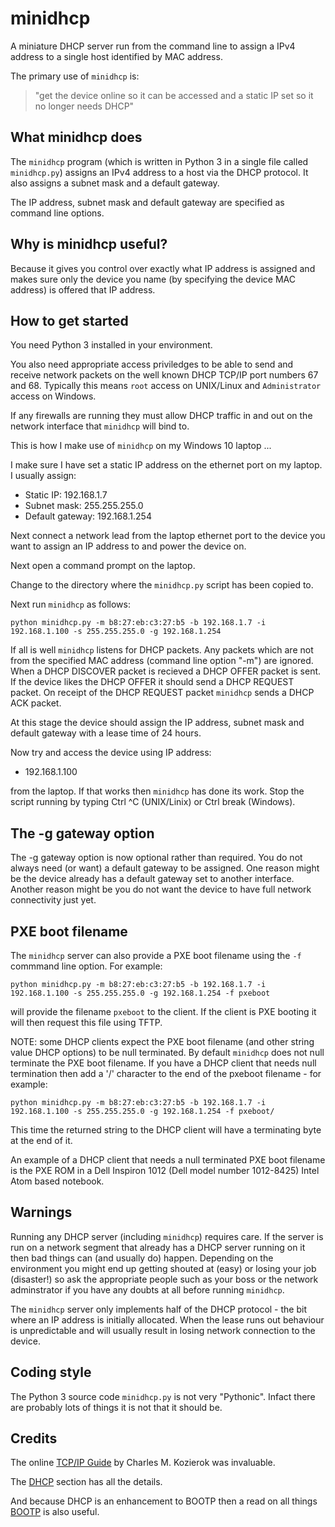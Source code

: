 # minidhcp

A miniature DHCP server run from the command line to assign
a IPv4 address to a single host identified by MAC address.

The primary use of `minidhcp` is:

> "get the device online so it can be accessed and a static IP set so it no longer needs DHCP"

## What minidhcp does

The `minidhcp` program (which is written in Python 3 in a single file
called `minidhcp.py`) assigns an IPv4 address to a host via the DHCP
protocol.  It also assigns a subnet mask and a default gateway.

The IP address, subnet mask and default gateway are specified
as command line options.

## Why is minidhcp useful?

Because it gives you control over exactly what IP address is assigned
and makes sure only the device you name (by specifying the device
MAC address) is offered that IP address.

## How to get started

You need Python 3 installed in your environment.

You also need appropriate access priviledges to be able to send and
receive network packets on the well known DHCP TCP/IP port numbers
67 and 68.  Typically this means `root` access on UNIX/Linux and
`Administrator` access on Windows.

If any firewalls are running they must allow DHCP traffic in and out
on the network interface that `minidhcp` will bind to.

This is how I make use of `minidhcp` on my Windows 10 laptop ...

I make sure I have set a static IP address on the ethernet port on
my laptop.  I usually assign:

* Static IP: 192.168.1.7
* Subnet mask: 255.255.255.0
* Default gateway: 192.168.1.254

Next connect a network lead from the laptop ethernet port to the
device you want to assign an IP address to and power the device on.

Next open a command prompt on the laptop.

Change to the directory where the `minidhcp.py` script has been
copied to.

Next run `minidhcp` as follows:

```
python minidhcp.py -m b8:27:eb:c3:27:b5 -b 192.168.1.7 -i 192.168.1.100 -s 255.255.255.0 -g 192.168.1.254
```

If all is well `minidhcp` listens for DHCP packets.  Any packets which are
not from the specified MAC address (command line option "-m") are ignored.
When a DHCP DISCOVER packet is recieved a DHCP OFFER packet is sent.
If the device likes the DHCP OFFER it should send a DHCP REQUEST packet.
On receipt of the DHCP REQUEST packet `minidhcp` sends a DHCP ACK packet.

At this stage the device should assign the IP address, subnet mask and
default gateway with a lease time of 24 hours.

Now try and access the device using IP address:

* 192.168.1.100

from the laptop.  If that works then `minidhcp` has done its work.
Stop the script running by typing Ctrl ^C (UNIX/Linix) or
Ctrl break (Windows).

## The -g gateway option

The -g gateway option is now optional rather than required.  You do not always
need (or want) a default gateway to be assigned.  One reason might be the device
already has a default gateway set to another interface.  Another reason might be
you do not want the device to have full network connectivity just yet.

## PXE boot filename

The `minidhcp` server can also provide a PXE boot filename using the `-f`
commmand line option.  For example:

```
python minidhcp.py -m b8:27:eb:c3:27:b5 -b 192.168.1.7 -i 192.168.1.100 -s 255.255.255.0 -g 192.168.1.254 -f pxeboot
```

will provide the filename `pxeboot` to the client.  If the client is PXE booting it will then request
this file using TFTP.

NOTE: some DHCP clients expect the PXE boot filename (and other string value DHCP options) to be null
terminated.  By default `minidhcp` does not null terminate the PXE boot filename.  If you have a DHCP
client that needs null termination then add a '/' character to the end of the pxeboot filename - for
example:

```
python minidhcp.py -m b8:27:eb:c3:27:b5 -b 192.168.1.7 -i 192.168.1.100 -s 255.255.255.0 -g 192.168.1.254 -f pxeboot/
```

This time the returned string to the DHCP client will have a terminating byte at the end of it.

An example of a DHCP client that needs a null terminated PXE boot filename is the PXE ROM
in a Dell Inspiron 1012 (Dell model number 1012-8425) Intel Atom based notebook.

## Warnings

Running any DHCP server (including `minidhcp`) requires care.  If the
server is run on a network segment that already has a DHCP server
running on it then bad things can (and usually do) happen.  Depending
on the environment you might end up getting shouted at (easy) or losing
your job (disaster!) so ask the appropriate people such as your boss or
the network adminstrator if you have any doubts at all before running
`minidhcp`.

The `minidhcp` server only implements half of the DHCP protocol - the
bit where an IP address is initially allocated.  When the lease runs out
behaviour is unpredictable and will usually result in losing
network connection to the device.

## Coding style

The Python 3 source code `minidhcp.py` is not very "Pythonic".  Infact
there are probably lots of things it is not that it should be.

## Credits

The online
[TCP/IP Guide](http://www.tcpipguide.com/)
by Charles M. Kozierok was invaluable.

The
[DHCP](http://www.tcpipguide.com/free/t_TCPIPDynamicHostConfigurationProtocolDHCP.htm)
section has all the details.

And because DHCP is an enhancement to BOOTP then a read on all things
[BOOTP](http://www.tcpipguide.com/free/t_TCPIPBootstrapProtocolBOOTP.htm)
is also useful.
